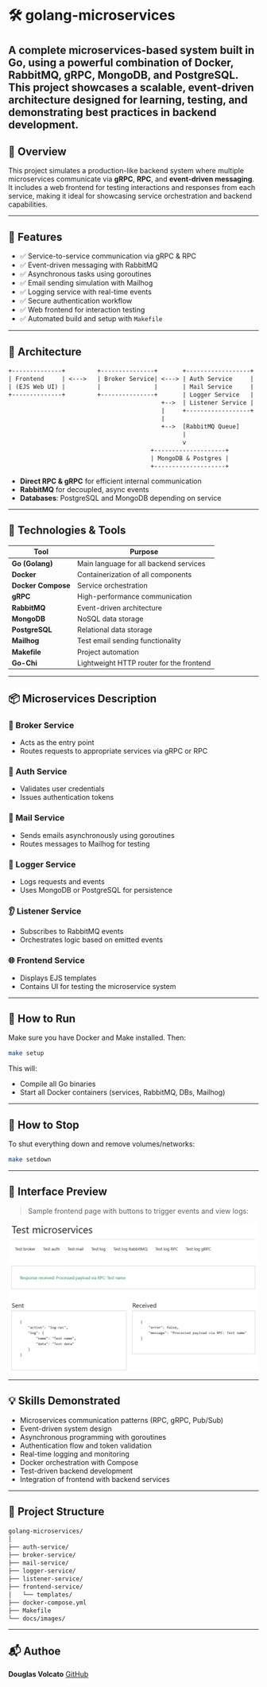 # 🛠️ golang-microservices

A complete microservices-based system built in **Go**, using a powerful combination of **Docker**, **RabbitMQ**, **gRPC**, **MongoDB**, and **PostgreSQL**. This project showcases a scalable, event-driven architecture designed for learning, testing, and demonstrating best practices in backend development.
---

## 📌 Overview

This project simulates a production-like backend system where multiple microservices communicate via **gRPC**, **RPC**, and **event-driven messaging**. It includes a web frontend for testing interactions and responses from each service, making it ideal for showcasing service orchestration and backend capabilities.

---

## 🚀 Features

- ✅ Service-to-service communication via gRPC & RPC
- ✅ Event-driven messaging with RabbitMQ
- ✅ Asynchronous tasks using goroutines
- ✅ Email sending simulation with Mailhog
- ✅ Logging service with real-time events
- ✅ Secure authentication workflow
- ✅ Web frontend for interaction testing
- ✅ Automated build and setup with `Makefile`

---

## 📐 Architecture

```plaintext
+--------------+         +---------------+       +------------------+
| Frontend     | <--->   | Broker Service| <---> | Auth Service     |
| (EJS Web UI) |         |               |       | Mail Service     |
+--------------+         +---------------+       | Logger Service   |
                                           +-->  | Listener Service |
                                           |     +------------------+
                                           |
                                           +-->  [RabbitMQ Queue]
                                                 |
                                                 v
                                        +--------------------+
                                        | MongoDB & Postgres |
                                        +--------------------+
```

* **Direct RPC & gRPC** for efficient internal communication
* **RabbitMQ** for decoupled, async events
* **Databases**: PostgreSQL and MongoDB depending on service

---

## 🧰 Technologies & Tools

| Tool               | Purpose                                  |
| ------------------ | ---------------------------------------- |
| **Go (Golang)**    | Main language for all backend services   |
| **Docker**         | Containerization of all components       |
| **Docker Compose** | Service orchestration                    |
| **gRPC**           | High-performance communication           |
| **RabbitMQ**       | Event-driven architecture                |
| **MongoDB**        | NoSQL data storage                       |
| **PostgreSQL**     | Relational data storage                  |
| **Mailhog**        | Test email sending functionality         |
| **Makefile**       | Project automation                       |
| **Go-Chi**         | Lightweight HTTP router for the frontend |

---

## 📦 Microservices Description

### 🔁 Broker Service

* Acts as the entry point
* Routes requests to appropriate services via gRPC or RPC

### 🔐 Auth Service

* Validates user credentials
* Issues authentication tokens

### 📨 Mail Service

* Sends emails asynchronously using goroutines
* Routes messages to Mailhog for testing

### 📝 Logger Service

* Logs requests and events
* Uses MongoDB or PostgreSQL for persistence

### 👂 Listener Service

* Subscribes to RabbitMQ events
* Orchestrates logic based on emitted events

### 🌐 Frontend Service

* Displays EJS templates
* Contains UI for testing the microservice system

---

## 🧪 How to Run

Make sure you have Docker and Make installed. Then:

```bash
make setup
```

This will:

* Compile all Go binaries
* Start all Docker containers (services, RabbitMQ, DBs, Mailhog)

---

## 🛑 How to Stop

To shut everything down and remove volumes/networks:

```bash
make setdown
```

---

## 📸 Interface Preview

> Sample frontend page with buttons to trigger events and view logs:

![Test Page Screenshot](docs/images/test-page.png)

---

## 💡 Skills Demonstrated

* Microservices communication patterns (RPC, gRPC, Pub/Sub)
* Event-driven system design
* Asynchronous programming with goroutines
* Authentication flow and token validation
* Real-time logging and monitoring
* Docker orchestration with Compose
* Test-driven backend development
* Integration of frontend with backend services

---

## 📁 Project Structure

```
golang-microservices/
│
├── auth-service/
├── broker-service/
├── mail-service/
├── logger-service/
├── listener-service/
├── frontend-service/
│   └── templates/
├── docker-compose.yml
├── Makefile
└── docs/images/
```

---

## 📬 Authoe

**Douglas Volcato**
[GitHub](https://github.com/douglasvolcato)